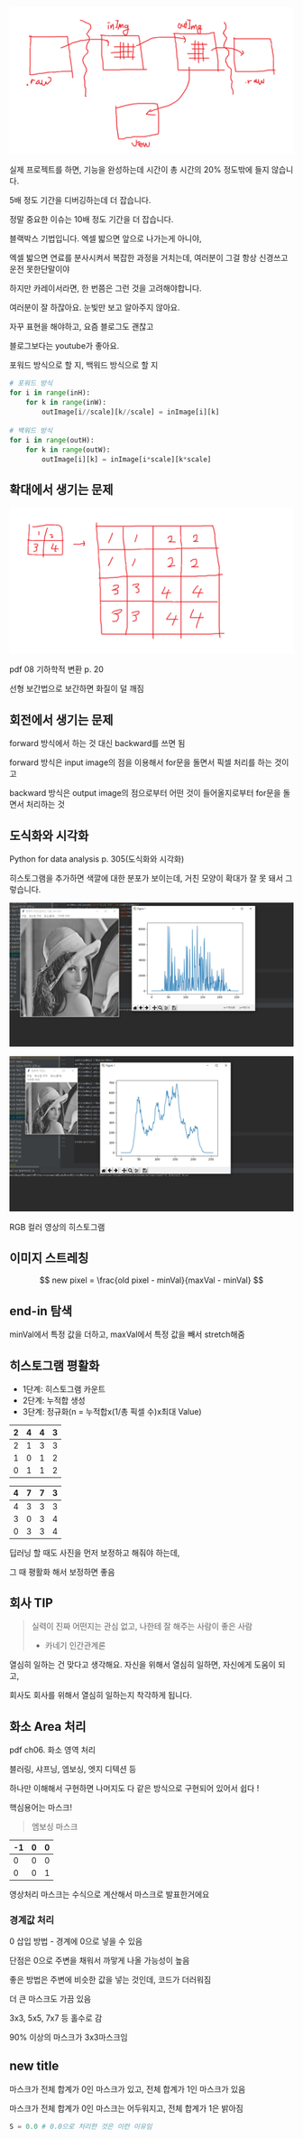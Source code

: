 ![](img/1.png)



실제 프로젝트를 하면, 기능을 완성하는데 시간이 총 시간의 20% 정도밖에 들지 않습니다.

5배 정도 기간을 디버깅하는데 더 잡습니다.

정말 중요한 이슈는 10배 정도 기간을 더 잡습니다.

블랙박스 기법입니다. 엑셀 밟으면 앞으로 나가는게 아니야,

엑셀 밟으면 연료를 분사시켜서 복잡한 과정을 거치는데, 여러분이 그걸 항상 신경쓰고 운전 못한단말이야

하지만 카레이서라면, 한 번쯤은 그런 것을 고려해야합니다.

여러분이 잘 하잖아요. 눈빛만 보고 알아주지 않아요.

자꾸 표현을 해야하고, 요즘 블로그도 괜찮고

블로그보다는 youtube가 좋아요.



포워드 방식으로 할 지, 백워드 방식으로 할 지

```python
# 포워드 방식
for i in range(inH):
    for k in range(inW):
        outImage[i//scale][k//scale] = inImage[i][k]
        
# 백워드 방식
for i in range(outH):
    for k in range(outW):
        outImage[i][k] = inImage[i*scale][k*scale]
```



## 확대에서 생기는 문제

![](img/2.png)

pdf 08 기하학적 변환 p. 20

선형 보간법으로 보간하면 화질이 덜 깨짐



## 회전에서 생기는 문제

forward 방식에서 하는 것 대신 backward를 쓰면 됨

forward 방식은 input image의 점을 이용해서 for문을 돌면서 픽셀 처리를 하는 것이고

backward 방식은 output image의 점으로부터 어떤 것이 들어올지로부터 for문을 돌면서 처리하는 것

## 도식화와 시각화

Python for data analysis p. 305(도식화와 시각화)

히스토그램을 추가하면 색깔에 대한 분포가 보이는데, 거친 모양이 확대가 잘 못 돼서 그렇습니다.

![](img/3.png)

![](img/4.png)



RGB 컬러 영상의 히스토그램

## 이미지 스트레칭


$$
new pixel = \frac{old pixel - minVal}{maxVal - minVal}
$$


## end-in 탐색

minVal에서 특정 값을 더하고, maxVal에서 특정 값을 빼서 stretch해줌



## 히스토그램 평활화

- 1단계: 히스토그램 카운트
- 2단계: 누적합 생성
- 3단계: 정규화(n = 누적합x(1/총 픽셀 수)x최대 Value)





| 2    | 4    | 4    | 3    |
| ---- | ---- | ---- | ---- |
| 2    | 1    | 3    | 3    |
| 1    | 0    | 1    | 2    |
| 0    | 1    | 1    | 2    |



| 4    | 7    | 7    | 3    |
| ---- | ---- | ---- | ---- |
| 4    | 3    | 3    | 3    |
| 3    | 0    | 3    | 4    |
| 0    | 3    | 3    | 4    |



딥러닝 할 때도 사진을 먼저 보정하고 해줘야 하는데,

그 때 평활화 해서 보정하면 좋음



## 회사 TIP

>  실력이 진짜 어떤지는 관심 없고, 나한테 잘 해주는 사람이 좋은 사람
>
> - 카네기 인간관계론

열심히 일하는 건 맞다고 생각해요. 자신을 위해서 열심히 일하면, 자신에게 도움이 되고,

회사도 회사를 위해서 열심히 일하는지 착각하게 됩니다.



## 화소 Area 처리

pdf ch06. 화소 영역 처리

블러링, 샤프닝, 엠보싱, 엣지 디텍션 등

하나만 이해해서 구현하면 나머지도 다 같은 방식으로 구현되어 있어서 쉽다 !

핵심용어는 마스크!

> 엠보싱 마스크

| -1   | 0    | 0    |
| ---- | ---- | ---- |
| 0    | 0    | 0    |
| 0    | 0    | 1    |



영상처리 마스크는 수식으로 계산해서 마스크로 발표한거에요

### 경계값 처리

0 삽입 방법 - 경계에 0으로 넣을 수 있음

단점은 0으로 주변을 채워서 까맣게 나올 가능성이 높음

좋은 방법은 주변에 비슷한 값을 넣는 것인데, 코드가 더러워짐



더 큰 마스크도 가끔 있음

3x3, 5x5, 7x7 등 홀수로 감

90% 이상의 마스크가 3x3마스크임

## new title

마스크가 전체 합계가 0인 마스크가 있고, 전체 합계가 1인 마스크가 있음

마스크가 전체 합계가 0인 마스크는 어두워지고, 전체 합계가 1은 밝아짐

```python
S = 0.0 # 0.0으로 처리한 것은 이런 이유임
```



